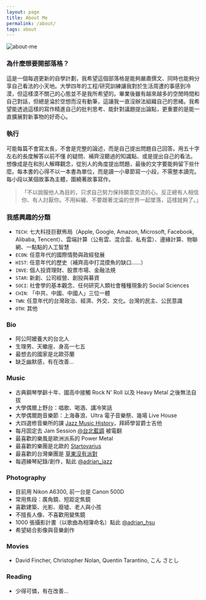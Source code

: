 ```yaml
---
layout: page
title: About Me
permalink: /about/
tags: about
---
```


![about-me](https://user-images.githubusercontent.com/8178172/49525480-cec63f00-f8e8-11e8-9241-2bb887745dae.jpeg)

### 為什麼想要開部落格？

這是一個每週更新的自學計劃，我希望這個部落格是能夠嚴肅撰文、同時也能夠分享自己看法的小天地。大學四年的工程/研究訓練讓我對於生活周遭的事感到冷漠，但這樣漠不關己的心態並不是我所希望的。畢業後雖有越來越多的空閒時間和自己對話，但總是淪於空想而沒有動筆，這讓我一直沒辦法組織自己的思緒。我希望能透過這樣的寫作精進自己的批判思考、能針對議題提出論點，更重要的是能一直擴展對新事物的好奇心。


### 執行

可能每篇不會寫太長，不會是完整的論述，而是自己提出問題自己回答。用五十字左右的長度解答以前不懂
的疑問、補齊沒聽過的知識點、或是提出自己的看法。想像成是在和別人解釋觀念，從別人的角度提出問題，最後的文字要能夠留下些什麼。每本書的心得不以一本書為單位，而是讀一小章節寫一小段，不需整本讀完。每小段以某個故事為主體，圍繞著故事寫作。

> 「不以說服他人為目的，只求自己努力保持願意交流的心。反正總有人相信你、有人討厭你。不用糾纏、不要跟著沈淪的世界一起墜落，這樣就夠了。」

### 我感興趣的分類

* `TECH`: 七大科技巨獸佈局（Apple, Google, Amazon, Microsoft, Facebook, Alibaba, Tencent）、雲端計算（公有雲、混合雲、私有雲）、邊緣計算、物聯網、一點點的人工智慧
* `ECON`: 任意年代的國際情勢與政經發展
* `HIST`: 任意年代的歷史（補齊高中打混摸魚的缺口......）
* `INVE`: 個人投資理財、股票市場、金融法規
* `STAR`: 新創、公司經營、創投與募資
* `SOCI`: 社會學的基本觀念、任何研究人類社會種種現象的 Social Sciences
* `CHIN`: 「中共、中國、中國人」三位一體
* `TWN`: 任意年代的台灣政治、經濟、外交、文化。台灣的民主、公民意識
* `OTH`: 其他

### Bio

* 阿公阿嬤養大的台北人
* 生理男、天蠍座、身高一七五
* 最想去的國家是北歐芬蘭
* 缺乏幽默感，有在改善...

### Music
* 古典鋼琴學齡十年、國高中接觸 Rock N' Roll 以及 Heavy Metal 之後無法自拔
* 大學偶爾上野台：唱歌、喝酒、講冷笑話
* 大學偶爾跑音樂節：上海春浪、Ultra 電子音樂祭、幾場 Live House
* 大四選修音樂所的課 [Jazz Music History](http://nol.ntu.edu.tw/nol/coursesearch/print_table.php?course_id=144%2031800&class=&dpt_code=0000&ser_no=80086&semester=106-1&lang=CH)，拜師學習爵士吉他
* 每月固定去 Jam Session [@台北藍調](https://www.facebook.com/bluenote.taipei.1974) 被電翻
* 最喜歡的樂風是歐洲派系的 Power Metal
* 最喜歡的樂團是北歐的 [Startovarius](https://www.youtube.com/watch?v=lNLdTfwx5ZQ)
* 最喜歡的台灣樂團是 [草東沒有派對](https://www.youtube.com/watch?v=m-NB-ibA5oA)
* 每週練琴紀錄/創作，點此 [@adrian_jazz](https://www.instagram.com/_adrian_jazz_/)

### Photography
* 目前用 Nikon A6300, 前一台是 Canon 500D
* 常用焦段：廣角鏡、短距定焦鏡
* 喜歡建築、光影、廢墟、老人與小孩
* 不擅長人像、不喜歡用變焦鏡
* 1000 張攝影計畫（以歌曲為相簿命名）點此 [@adrian_hsu](https://www.flickr.com/photos/adrian_hsu/)
* 希望結合影像與音樂創作

### Movies
* David Fincher, Christopher Nolan, Quentin Tarantino, こん さとし

### Reading
* 少得可憐，有在改善...